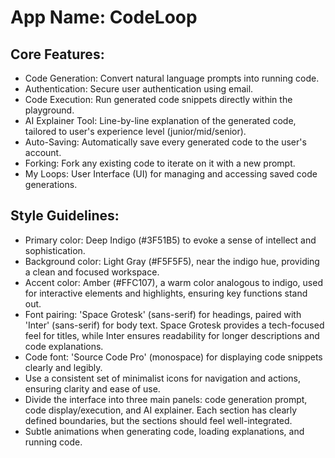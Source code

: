 # **App Name**: CodeLoop

## Core Features:

- Code Generation: Convert natural language prompts into running code.
- Authentication: Secure user authentication using email.
- Code Execution: Run generated code snippets directly within the playground.
- AI Explainer Tool: Line-by-line explanation of the generated code, tailored to user's experience level (junior/mid/senior).
- Auto-Saving: Automatically save every generated code to the user's account.
- Forking: Fork any existing code to iterate on it with a new prompt.
- My Loops: User Interface (UI) for managing and accessing saved code generations.

## Style Guidelines:

- Primary color: Deep Indigo (#3F51B5) to evoke a sense of intellect and sophistication.
- Background color: Light Gray (#F5F5F5), near the indigo hue, providing a clean and focused workspace.
- Accent color: Amber (#FFC107), a warm color analogous to indigo, used for interactive elements and highlights, ensuring key functions stand out.
- Font pairing: 'Space Grotesk' (sans-serif) for headings, paired with 'Inter' (sans-serif) for body text. Space Grotesk provides a tech-focused feel for titles, while Inter ensures readability for longer descriptions and code explanations.
- Code font: 'Source Code Pro' (monospace) for displaying code snippets clearly and legibly.
- Use a consistent set of minimalist icons for navigation and actions, ensuring clarity and ease of use.
- Divide the interface into three main panels: code generation prompt, code display/execution, and AI explainer. Each section has clearly defined boundaries, but the sections should feel well-integrated.
- Subtle animations when generating code, loading explanations, and running code.